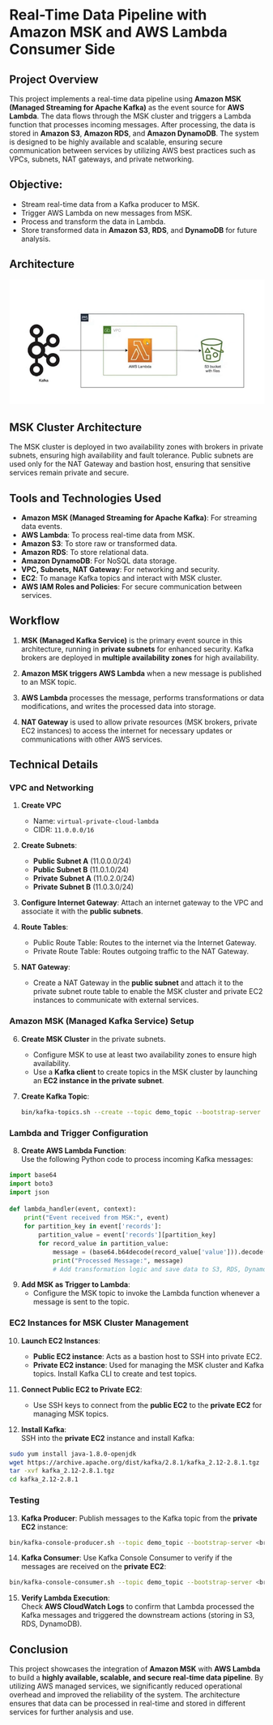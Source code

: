 # **Real-Time Data Pipeline with Amazon MSK and AWS Lambda Consumer Side**

## **Project Overview**
This project implements a real-time data pipeline using **Amazon MSK (Managed Streaming for Apache Kafka)** as the event source for **AWS Lambda**. The data flows through the MSK cluster and triggers a Lambda function that processes incoming messages. After processing, the data is stored in **Amazon S3**, **Amazon RDS**, and **Amazon DynamoDB**. The system is designed to be highly available and scalable, ensuring secure communication between services by utilizing AWS best practices such as VPCs, subnets, NAT gateways, and private networking.

## **Objective:**
- Stream real-time data from a Kafka producer to MSK.
- Trigger AWS Lambda on new messages from MSK.
- Process and transform the data in Lambda.
- Store transformed data in **Amazon S3**, **RDS**, and **DynamoDB** for future analysis.


## **Architecture**
![Architecture Diagram](https://github.com/vighneshbuddhivant/Real-Time-Data-Pipeline-with-Amazon-MSK-and-AWS-Lambda-consumer-side/blob/8f8ce83a5714a467a78f84744758f6ec5f23550b/msk-lambda-arch.png)


## **MSK Cluster Architecture**
The MSK cluster is deployed in two availability zones with brokers in private subnets, ensuring high availability and fault tolerance. Public subnets are used only for the NAT Gateway and bastion host, ensuring that sensitive services remain private and secure.

## **Tools and Technologies Used**
- **Amazon MSK (Managed Streaming for Apache Kafka)**: For streaming data events.
- **AWS Lambda**: To process real-time data from MSK.
- **Amazon S3**: To store raw or transformed data.
- **Amazon RDS**: To store relational data.
- **Amazon DynamoDB**: For NoSQL data storage.
- **VPC, Subnets, NAT Gateway**: For networking and security.
- **EC2**: To manage Kafka topics and interact with MSK cluster.
- **AWS IAM Roles and Policies**: For secure communication between services.

## **Workflow**
1. **MSK (Managed Kafka Service)** is the primary event source in this architecture, running in **private subnets** for enhanced security. Kafka brokers are deployed in **multiple availability zones** for high availability.
   
2. **Amazon MSK triggers AWS Lambda** when a new message is published to an MSK topic.
   
3. **AWS Lambda** processes the message, performs transformations or data modifications, and writes the processed data into storage.
   
4. **NAT Gateway** is used to allow private resources (MSK brokers, private EC2 instances) to access the internet for necessary updates or communications with other AWS services.


## **Technical Details**

### **VPC and Networking**
1. **Create VPC**  
   - Name: `virtual-private-cloud-lambda`  
   - CIDR: `11.0.0.0/16`

2. **Create Subnets**:
   - **Public Subnet A** (11.0.0.0/24)
   - **Public Subnet B** (11.0.1.0/24)
   - **Private Subnet A** (11.0.2.0/24)
   - **Private Subnet B** (11.0.3.0/24)

3. **Configure Internet Gateway**: Attach an internet gateway to the VPC and associate it with the **public subnets**.

4. **Route Tables**:  
   - Public Route Table: Routes to the internet via the Internet Gateway.  
   - Private Route Table: Routes outgoing traffic to the NAT Gateway.

5. **NAT Gateway**:  
   - Create a NAT Gateway in the **public subnet** and attach it to the private subnet route table to enable the MSK cluster and private EC2 instances to communicate with external services.

### **Amazon MSK (Managed Kafka Service) Setup**
6. **Create MSK Cluster** in the private subnets.  
   - Configure MSK to use at least two availability zones to ensure high availability.
   - Use a **Kafka client** to create topics in the MSK cluster by launching an **EC2 instance in the private subnet**.

7. **Create Kafka Topic**:
   ```bash
   bin/kafka-topics.sh --create --topic demo_topic --bootstrap-server <broker_endpoints> --replication-factor 2 --partitions 2
   ```

### **Lambda and Trigger Configuration**
8. **Create AWS Lambda Function**:  
   Use the following Python code to process incoming Kafka messages:

```python
import base64
import boto3
import json

def lambda_handler(event, context):
    print("Event received from MSK:", event)
    for partition_key in event['records']:
        partition_value = event['records'][partition_key]
        for record_value in partition_value:
            message = (base64.b64decode(record_value['value'])).decode()
            print("Processed Message:", message)
            # Add transformation logic and save data to S3, RDS, DynamoDB here
```

9. **Add MSK as Trigger to Lambda**:  
   - Configure the MSK topic to invoke the Lambda function whenever a message is sent to the topic.

### **EC2 Instances for MSK Cluster Management**
10. **Launch EC2 Instances**:
    - **Public EC2 instance**: Acts as a bastion host to SSH into private EC2.
    - **Private EC2 instance**: Used for managing the MSK cluster and Kafka topics. Install Kafka CLI to create and test topics.

11. **Connect Public EC2 to Private EC2**:
    - Use SSH keys to connect from the **public EC2** to the **private EC2** for managing MSK topics.

12. **Install Kafka**:  
   SSH into the **private EC2** instance and install Kafka:
   ```bash
   sudo yum install java-1.8.0-openjdk
   wget https://archive.apache.org/dist/kafka/2.8.1/kafka_2.12-2.8.1.tgz
   tar -xvf kafka_2.12-2.8.1.tgz
   cd kafka_2.12-2.8.1
   ```

### **Testing**
13. **Kafka Producer**:
   Publish messages to the Kafka topic from the **private EC2** instance:
   ```bash
   bin/kafka-console-producer.sh --topic demo_topic --bootstrap-server <broker_endpoints>
   ```

14. **Kafka Consumer**:
   Use Kafka Console Consumer to verify if the messages are received on the **private EC2**:
   ```bash
   bin/kafka-console-consumer.sh --topic demo_topic --bootstrap-server <broker_endpoints>
   ```

15. **Verify Lambda Execution**:  
   Check **AWS CloudWatch Logs** to confirm that Lambda processed the Kafka messages and triggered the downstream actions (storing in S3, RDS, DynamoDB).


## **Conclusion**
This project showcases the integration of **Amazon MSK** with **AWS Lambda** to build a **highly available, scalable, and secure real-time data pipeline**. By utilizing AWS managed services, we significantly reduced operational overhead and improved the reliability of the system. The architecture ensures that data can be processed in real-time and stored in different services for further analysis and use.


